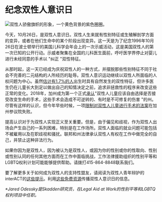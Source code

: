 # 纪念双性人意识日

![双性人骄傲旗帜的形象，一个黄色背景的紫色圈圈。](https://legalaidatwork.org/wp-content/uploads/2020/10/Honoring-Intersex-Awareness-Day.png)

今天，10月26日，是双性人意识日。双性人生来就有性别特征或生殖解剖学方面的变异，或者在他们生命中的某个阶段出现变异。这一天是为了纪念1996年10月26日在波士顿举行的美国儿科学会年会上的一次示威活动，这是美国双性人的第一次已知的公开行动。示威者聚集在全国的儿科医生面前，呼吁医学界停止对婴儿进行未经同意的手术以 "纠正 "双性特征。

从那时起，这一天已经成为庆祝双性人的一种方式，并摆脱那些性别特征不同于社会不完善的二元结构的人所经历的耻辱。双性人意识运动继续以双性人所面临的人权问题为中心。虽然[估计有1.7%的人](https://interactadvocates.org/faq/)出生时具有自然发生的双性特征，但许多医生仍在儿童长大到足以做出自己的知情决定之前，追求非拯救性的程序来改变这些正常的变化。2018年，加州成为第一个正式[承认](http://leginfo.legislature.ca.gov/faces/billTextClient.xhtml?bill_id=201720180SCR110)"双性人儿童应该自由选择是否接受改变生命的手术，这些手术会造成不可逆转的、有时是不可修复的伤害 "的州。尽管有这样的认识，但今年早些时候，一项[限制对双性人儿童进行手术的法案](https://leginfo.legislature.ca.gov/faces/billTextClient.xhtml?bill_id=201920200SB201)在加州参议院失败。

提高认识对于为双性人实现正义至关重要。但是，由于偏见和歧视，作为双性人出场会产生自己的一系列困难，特别是在工作场所。双性人面临的就业问题可能包括不被雇用以及在职歧视和骚扰。联邦和州法律承认双性人有权在工作中做完全的自己，并禁止这种非法行为。

如果你因为是双性人，因为被认为是双性人，或因为你的性别或你的性取向、性别或性别认同的任何其他方面而在工作中面临挑战，工作法律援助组织的性别平等和LGBTQ权利计划可能能够提供帮助。请拨打415-864-8848联系我们。

要了解更多关于如何成为双性人的支持性盟友，请阅读为双性人青年辩护的interACT的[这些提示](https://interactadvocates.org/intersex-awareness-day-for-allies/)。利用[这些免费资源](https://interactadvocates.org/intersex-awareness-day/)传播双性人意识日的信息。

_*Jared Odessky是Skadden研究员，在Legal Aid at Work的性别平等和LGBTQ权利项目中任职。_
